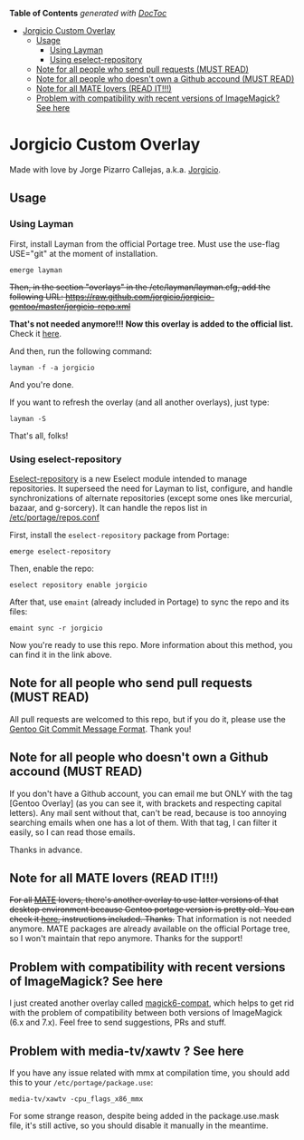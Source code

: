 <!-- START doctoc generated TOC please keep comment here to allow auto update -->
<!-- DON'T EDIT THIS SECTION, INSTEAD RE-RUN doctoc TO UPDATE -->
**Table of Contents**  *generated with [DocToc](https://github.com/thlorenz/doctoc)*

- [Jorgicio Custom Overlay](#jorgicio-custom-overlay)
  - [Usage](#usage)
    - [Using Layman](#using-layman)
    - [Using eselect-repository](#using-eselect-repository)
  - [Note for all people who send pull requests (MUST READ)](#note-for-all-people-who-send-pull-requests-must-read)
  - [Note for all people who doesn't own a Github accound (MUST READ)](#note-for-all-people-who-doesnt-own-a-github-accound-must-read)
  - [Note for all MATE lovers (READ IT!!!)](#note-for-all-mate-lovers-read-it)
  - [Problem with compatibility with recent versions of ImageMagick? See here](#problem-with-compatibility-with-recent-versions-of-imagemagick-see-here)

<!-- END doctoc generated TOC please keep comment here to allow auto update -->

# Jorgicio Custom Overlay

Made with love by Jorge Pizarro Callejas, a.k.a. [Jorgicio](http://www.jorgicio.net).

## Usage

### Using Layman

First, install Layman from the official Portage tree. Must use the use-flag USE="git" at the moment of installation.

    emerge layman

~~Then, in the section "overlays" in the /etc/layman/layman.cfg, add the following URL:
https://raw.github.com/jorgicio/jorgicio-gentoo/master/jorgicio-repo.xml~~

**That's not needed anymore!!! Now this overlay is added to the official list.** Check it [here](http://gpo.zugaina.org/Overlays).

And then, run the following command:

    layman -f -a jorgicio

And you're done.

If you want to refresh the overlay (and all another overlays), just type:

    layman -S

That's all, folks!

### Using eselect-repository

[Eselect-repository](https://wiki.gentoo.org/wiki/Eselect/Repository) is a new Eselect module intended to manage repositories. It superseed the need for Layman to list, configure, and handle synchronizations of alternate repositories (except some ones like mercurial, bazaar, and g-sorcery). It can handle the repos list in [/etc/portage/repos.conf](https://wiki.gentoo.org/wiki//etc/portage/repos.conf)

First, install the `eselect-repository` package from Portage:

    emerge eselect-repository

Then, enable the repo:

    eselect repository enable jorgicio

After that, use `emaint` (already included in Portage) to sync the repo and its files:
    
    emaint sync -r jorgicio

Now you're ready to use this repo.
More information about this method, you can find it in the link above.

## Note for all people who send pull requests (MUST READ)

All pull requests are welcomed to this repo, but if you do it, please use the [Gentoo Git Commit Message Format](https://devmanual.gentoo.org/ebuild-maintenance/index.html#git-commit-message-format). Thank you!

## Note for all people who doesn't own a Github accound (MUST READ)

If you don't have a Github account, you can email me but ONLY with the tag \[Gentoo Overlay\] (as you can see it, with brackets and respecting capital letters). Any mail sent without that, can't be read, because is too annoying searching emails when one has a lot of them. With that tag, I can filter it easily, so I can read those emails.

Thanks in advance.

## Note for all MATE lovers (READ IT!!!)

~~For all [MATE](http://mate-desktop.org) lovers, there's another overlay to use latter versions of that desktop environment because Gentoo portage version is pretty old. You can check it [here](../../../mate-jorgicio), instructions included.
Thanks.~~
That information is not needed anymore. MATE packages are already available on the official Portage tree, so I won't maintain that repo anymore.
Thanks for the support!

## Problem with compatibility with recent versions of ImageMagick? See here

I just created another overlay called [magick6-compat](https://github.com/jorgicio/magick6-compat), which helps to get rid with the problem of compatibility between both versions of ImageMagick (6.x and 7.x). Feel free to send suggestions, PRs and stuff.

## Problem with media-tv/xawtv ? See here

If you have any issue related with mmx at compilation time, you should add this to your `/etc/portage/package.use`:
```
media-tv/xawtv -cpu_flags_x86_mmx
```

For some strange reason, despite being added in the package.use.mask file, it's still active, so you should disable it manually in the meantime.
